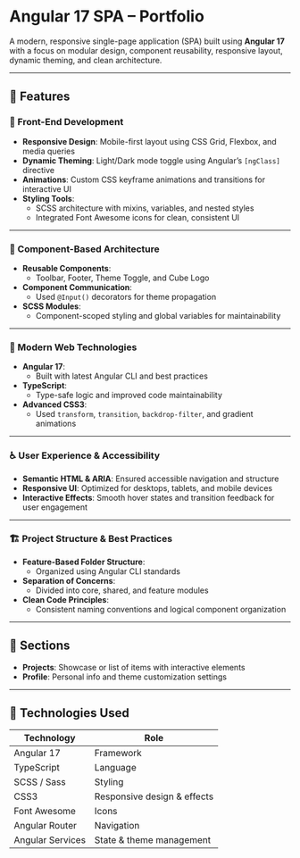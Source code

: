 # Angular 17 SPA – Portfolio

A modern, responsive single-page application (SPA) built using **Angular 17** with a focus on modular design, component reusability, responsive layout, dynamic theming, and clean architecture.

---

## 🚀 Features

### 🧱 Front-End Development

- **Responsive Design**: Mobile-first layout using CSS Grid, Flexbox, and media queries
- **Dynamic Theming**: Light/Dark mode toggle using Angular’s `[ngClass]` directive
- **Animations**: Custom CSS keyframe animations and transitions for interactive UI
- **Styling Tools**:
  - SCSS architecture with mixins, variables, and nested styles
  - Integrated Font Awesome icons for clean, consistent UI

---

### 🧩 Component-Based Architecture

- **Reusable Components**:
  - Toolbar, Footer, Theme Toggle, and Cube Logo
- **Component Communication**:
  - Used `@Input()` decorators for theme propagation
- **SCSS Modules**:
  - Component-scoped styling and global variables for maintainability

---

### 🧠 Modern Web Technologies

- **Angular 17**:
  - Built with latest Angular CLI and best practices
- **TypeScript**:
  - Type-safe logic and improved code maintainability
- **Advanced CSS3**:
  - Used `transform`, `transition`, `backdrop-filter`, and gradient animations

---

### ♿️ User Experience & Accessibility

- **Semantic HTML & ARIA**: Ensured accessible navigation and structure
- **Responsive UI**: Optimized for desktops, tablets, and mobile devices
- **Interactive Effects**: Smooth hover states and transition feedback for user engagement

---

### 🏗️ Project Structure & Best Practices

- **Feature-Based Folder Structure**:
  - Organized using Angular CLI standards
- **Separation of Concerns**:
  - Divided into core, shared, and feature modules
- **Clean Code Principles**:
  - Consistent naming conventions and logical component organization

---

## 📁 Sections

- **Projects**: Showcase or list of items with interactive elements
- **Profile**: Personal info and theme customization settings

---

## 🔧 Technologies Used

| Technology       | Role                        |
|------------------|-----------------------------|
| Angular 17       | Framework                   |
| TypeScript       | Language                    |
| SCSS / Sass      | Styling                     |
| CSS3             | Responsive design & effects |
| Font Awesome     | Icons                       |
| Angular Router   | Navigation                  |
| Angular Services | State & theme management    |
